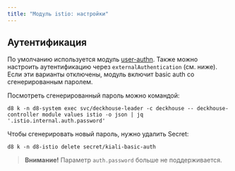 ```yaml
---
title: "Модуль istio: настройки"
---
```


<!-- SCHEMA -->

## Аутентификация

По умолчанию используется модуль [user-authn](../user-authn/). Также можно настроить аутентификацию через `externalAuthentication` (см. ниже).
Если эти варианты отключены, модуль включит basic auth со сгенерированным паролем.

Посмотреть сгенерированный пароль можно командой:

```shell
d8 k -n d8-system exec svc/deckhouse-leader -c deckhouse -- deckhouse-controller module values istio -o json | jq '.istio.internal.auth.password'
```

Чтобы сгенерировать новый пароль, нужно удалить Secret:

```shell
d8 k -n d8-istio delete secret/kiali-basic-auth
```

> **Внимание!** Параметр `auth.password` больше не поддерживается.
